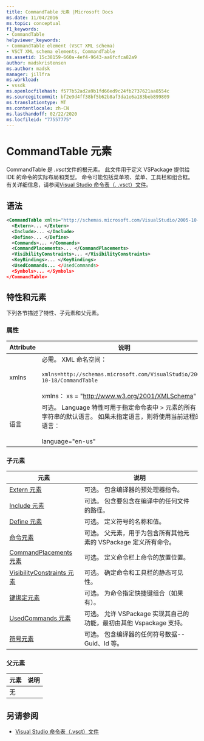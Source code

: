 ```yaml
---
title: CommandTable 元素 |Microsoft Docs
ms.date: 11/04/2016
ms.topic: conceptual
f1_keywords:
- CommandTable
helpviewer_keywords:
- CommandTable element (VSCT XML schema)
- VSCT XML schema elements, CommandTable
ms.assetid: 15c38159-660a-4ef4-9643-aa6fcfca82a9
author: madskristensen
ms.author: madsk
manager: jillfra
ms.workload:
- vssdk
ms.openlocfilehash: f577b52ad2a9b1fd66ed9c24fb2737621aa8554c
ms.sourcegitcommit: bf2e9d4ff38bf5b62b8af3da1e6a183beb899809
ms.translationtype: MT
ms.contentlocale: zh-CN
ms.lasthandoff: 02/22/2020
ms.locfileid: "77557775"
---
```

# <a name="commandtable-element"></a>CommandTable 元素
CommandTable 是 *.vsct*文件的根元素。 此文件用于定义 VSPackage 提供给 IDE 的命令的实际布局和类型。 命令可能包括菜单项、菜单、工具栏和组合框。 有关详细信息，请参阅[Visual Studio 命令表（. .vsct）文件](../extensibility/internals/visual-studio-command-table-dot-vsct-files.md)。

## <a name="syntax"></a>语法

```xml
<CommandTable xmlns="http://schemas.microsoft.com/VisualStudio/2005-10-18/CommandTable" xmlns:xs="http://www.w3.org/2001/XMLSchema" >
  <Extern>... </Extern>
  <Include>... </Include>
  <Define>... </Define>
  <Commands>... </Commands>
  <CommandPlacements>... </CommandPlacements>
  <VisibilityConstraints>... </VisibilityConstraints>
  <KeyBindings>... </KeyBindings>
  <UsedCommands... </UsedCommands>
  <Symbols>... </Symbols>
</CommandTable>
```

## <a name="attributes-and-elements"></a>特性和元素
 下列各节描述了特性、子元素和父元素。

### <a name="attributes"></a>属性

| Attribute | 说明 |
|-----------| - |
| xmlns | 必需。 XML 命名空间：<br /><br /> `xmlns=http://schemas.microsoft.com/VisualStudio/2005-10-18/CommandTable`<br /><br /> xmlns： xs = "<http://www.w3.org/2001/XMLSchema>" |
| 语言 | 可选。 Language 特性可用于指定命令表中 > 元素的所有 \<字符串的默认语言。  如果未指定语言，则将使用当前进程的语言：<br /><br /> language="en-us" |

### <a name="child-elements"></a>子元素

|元素|说明|
|-------------|-----------------|
|[Extern 元素](../extensibility/extern-element.md)|可选。 包含编译器的预处理器指令。|
|[Include 元素](../extensibility/include-element.md)|可选。 包含要包含在编译中的任何文件的路径。|
|[Define 元素](../extensibility/define-element.md)|可选。 定义符号的名称和值。|
|[命令元素](../extensibility/commands-element.md)|可选。 父元素，用于为包含所有其他元素的 VSPackage 定义所有命令。|
|[CommandPlacements 元素](../extensibility/commandplacements-element.md)|可选。 定义命令栏上命令的放置位置。|
|[VisibilityConstraints 元素](../extensibility/visibilityconstraints-element.md)|可选。 确定命令和工具栏的静态可见性。|
|[键绑定元素](../extensibility/keybindings-element.md)|可选。 为命令指定快捷键组合（如果有）。|
|[UsedCommands 元素](../extensibility/usedcommands-element.md)|可选。 允许 VSPackage 实现其自己的功能，最初由其他 Vspackage 支持。|
|[符号元素](https://www.microsoft.com/download/details.aspx?id=55984)|可选。 包含编译器的任何符号数据--Guid、Id 等。|

### <a name="parent-elements"></a>父元素

|元素|说明|
|-------------|-----------------|
|无||

## <a name="see-also"></a>另请参阅
- [Visual Studio 命令表（.vsct）文件](../extensibility/internals/visual-studio-command-table-dot-vsct-files.md)